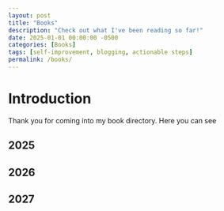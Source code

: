 ```yaml
---
layout: post
title: "Books"
description: "Check out what I've been reading so far!"
date: 2025-01-01 00:00:00 -0500
categories: [Books]
tags: [self-improvement, blogging, actionable steps]
permalink: /books/
---
```



# Introduction

Thank you for coming into my book directory. Here you can see





## 2025

## 2026

## 2027
